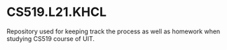 # CS519.L21.KHCL
Repository used for keeping track the process as well as homework when studying CS519 course of UIT.
